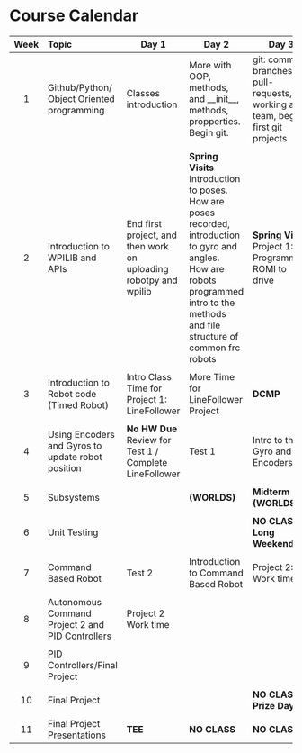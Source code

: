 [comment]: render 
[comment]: landscape

# Course Calendar


| Week | Topic                                             | Day 1                                                        | Day 2                                                                                                                                                                                         | Day 3                                                                              |
|:----:|:--------------------------------------------------|--------------------------------------------------------------|-----------------------------------------------------------------------------------------------------------------------------------------------------------------------------------------------|------------------------------------------------------------------------------------|
|  1   | Github/Python/ Object Oriented programming        | Classes introduction                                         | More with OOP, methods, and \_\_init\_\_, methods, propperties. Begin  git.                                                                                                                   | git: commits, branches, pull-requests, working as a team, begin first git projects |
|      |                                                   |                                                              |                                                                                                                                                                                               |                                                                                    |
|  2   | Introduction to WPILIB and APIs                   | End first project, and then work on uploading robotpy and wpilib | **Spring Visits** Introduction to poses. How are poses recorded, introduction to gyro and angles. <br> How are robots programmed intro to the methods and file structure of common frc robots | **Spring Visits** Project 1: Programming ROMI to drive                             |
|      |                                                   |                                                              |                                                                                                                                                                                               |                                                                                    |
|  3   | Introduction to Robot code (Timed Robot)          | Intro Class Time for Project 1: LineFollower                 | More Time for LineFollower Project                                                                                                                                                            | **DCMP**                                                                           |
|      |                                                   |                                                              |                                                                                                                                                                                               |                                                                                    |
|  4   | Using Encoders and Gyros to update robot position | **No HW Due** Review for Test 1  / Complete LineFollower     | Test 1                                                                                                                                                                                        | Intro to the Gyro and Encoders                                                     |
|      |                                                   |                                                              |                                                                                                                                                                                               |                                                                                    |
|  5   | Subsystems                                        |                                                              | **(WORLDS)**                                                                                                                                                                                  | **Midterm**      **(WORLDS)**                                                      |
|      |                                                   |                                                              |                                                                                                                                                                                               |                                                                                    |
|  6   | Unit Testing                                      |                                                              |                                                                                                                                                                                               | **NO CLASS: Long Weekend**                                                         |
|      |                                                   |                                                              |                                                                                                                                                                                               |                                                                                    |
|  7   | Command Based Robot                               | Test 2                                                       | Introduction to Command Based Robot                                                                                                                                                           | Project 2: Work time                                                               |
|      |                                                   |                                                              |                                                                                                                                                                                               |                                                                                    |
|  8   | Autonomous Command Project 2  and PID Controllers | Project 2 Work time                                          |                                                                                                                                                                                               |                                                                                    |
|      |                                                   |                                                              |                                                                                                                                                                                               |                                                                                    |
|  9   | PID Controllers/Final Project                     |                                                              |                                                                                                                                                                                               |                                                                                    |
|      |                                                   |                                                              |                                                                                                                                                                                               |                                                                                    |
|  10  | Final Project                                     |                                                              |                                                                                                                                                                                               | **NO CLASS: Prize Day**                                                            |
|      |                                                   |                                                              |                                                                                                                                                                                               |                                                                                    |
|  11  | Final Project Presentations                       | **TEE**                                                      | **NO CLASS**                                                                                                                                                                                  | **NO CLASS**                                                                       |

